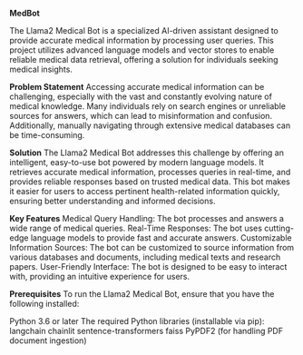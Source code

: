 **MedBot**



The Llama2 Medical Bot is a specialized AI-driven assistant designed to provide accurate medical information by processing user queries. This project utilizes advanced language models and vector stores to enable reliable medical data retrieval, offering a solution for individuals seeking medical insights.

**Problem Statement**
Accessing accurate medical information can be challenging, especially with the vast and constantly evolving nature of medical knowledge. Many individuals rely on search engines or unreliable sources for answers, which can lead to misinformation and confusion. Additionally, manually navigating through extensive medical databases can be time-consuming.

**Solution**
The Llama2 Medical Bot addresses this challenge by offering an intelligent, easy-to-use bot powered by modern language models. It retrieves accurate medical information, processes queries in real-time, and provides reliable responses based on trusted medical data. This bot makes it easier for users to access pertinent health-related information quickly, ensuring better understanding and informed decisions.

**Key Features**
Medical Query Handling: The bot processes and answers a wide range of medical queries.
Real-Time Responses: The bot uses cutting-edge language models to provide fast and accurate answers.
Customizable Information Sources: The bot can be customized to source information from various databases and documents, including medical texts and research papers.
User-Friendly Interface: The bot is designed to be easy to interact with, providing an intuitive experience for users.


**Prerequisites**
To run the Llama2 Medical Bot, ensure that you have the following installed:

Python 3.6 or later
The required Python libraries (installable via pip):
langchain
chainlit
sentence-transformers
faiss
PyPDF2 (for handling PDF document ingestion)

